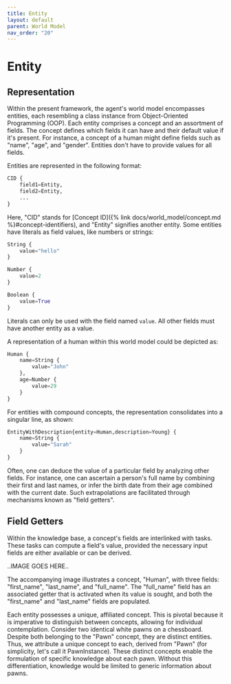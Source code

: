 ```yaml
---
title: Entity
layout: default
parent: World Model
nav_order: "20"
---
```


# Entity

## Representation

Within the present framework, the agent's world model encompasses entities, each resembling a class instance from Object-Oriented Programming (OOP). Each entity comprises a concept and an assortment of fields. The concept defines which fields it can have and their default value if it's present. For instance, a concept of a human might define fields such as "name", "age", and "gender". Entities don't have to provide values for all fields.  

Entities are represented in the following format:

```python
CID {
    field1=Entity,
    field2=Entity,
    ...
}
```

Here, "CID" stands for [Concept ID]({% link docs/world_model/concept.md %}#concept-identifiers), and "Entity" signifies another entity. 
Some entities have literals as field values, like numbers or strings:

```python
String {
    value="hello"
}
```

```python
Number {
    value=2
}
```

```python
Boolean {
    value=True
}
```

Literals can only be used with the field named `value`. All other fields must have another entity as a value.

A representation of a human within this world model could be depicted as:

```python
Human {
    name=String {
        value="John"
    },
    age=Number {
        value=29
    }
}
```

For entities with compound concepts, the representation consolidates into a singular line, as shown:

```python
EntityWithDescription{entity=Human,description=Young} {
    name=String {
        value="Sarah"
    }
}
```

Often, one can deduce the value of a particular field by analyzing other fields. For instance, one can ascertain a person's full name by combining their first and last names, or infer the birth date from their age combined with the current date. Such extrapolations are facilitated through mechanisms known as "field getters".

## Field Getters

Within the knowledge base, a concept's fields are interlinked with tasks. These tasks can compute a field's value, provided the necessary input fields are either available or can be derived.

..IMAGE GOES HERE..

The accompanying image illustrates a concept, "Human", with three fields: "first_name", "last_name", and "full_name". The "full_name" field has an associated getter that is activated when its value is sought, and both the "first_name" and "last_name" fields are populated.  

Each entity possesses a unique, affiliated concept. This is pivotal because it is imperative to distinguish between concepts, allowing for individual contemplation. Consider two identical white pawns on a chessboard. Despite both belonging to the "Pawn" concept, they are distinct entities. Thus, we attribute a unique concept to each, derived from "Pawn" (for simplicity, let's call it PawnInstance). These distinct concepts enable the formulation of specific knowledge about each pawn. Without this differentiation, knowledge would be limited to generic information about pawns.